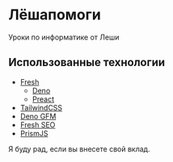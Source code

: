 # Лёшапомоги

Уроки по информатике от Леши

## Использованные технологии

- [Fresh](https://fresh.deno.dev/)
  - [Deno](https://deno.com/)
  - [Preact](https://preactjs.com/)
- [TailwindCSS](https://tailwindcss.com/)
- [Deno GFM](https://deno.land/x/gfm/)
- [Fresh SEO](https://deno.land/x/fresh_seo@1.0.1)
- [PrismJS](https://prismjs.com/)

Я буду рад, если вы внесете свой вклад.
